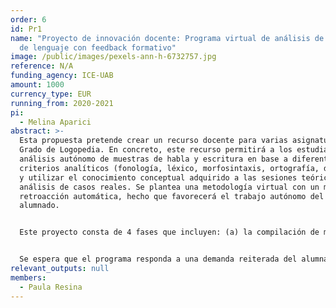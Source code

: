 ```yaml
---
order: 6
id: Pr1
name: "Proyecto de innovación docente: Programa virtual de análisis de muestras
  de lenguaje con feedback formativo"
image: /public/images/pexels-ann-h-6732757.jpg
reference: N/A
funding_agency: ICE-UAB
amount: 1000
currency_type: EUR
running_from: 2020-2021
pi:
  - Melina Aparici
abstract: >-
  Esta propuesta pretende crear un recurso docente para varias asignaturas del
  Grado de Logopedia. En concreto, este recurso permitirá a los estudiantes el
  análisis autónomo de muestras de habla y escritura en base a diferentes
  criterios analíticos (fonología, léxico, morfosintaxis, ortografía, discurso),
  y utilizar el conocimiento conceptual adquirido a las sesiones teóricas en el
  análisis de casos reales. Se plantea una metodología virtual con un módulo de
  retroacción automática, hecho que favorecerá el trabajo autónomo del
  alumnado. 


  Este proyecto consta de 4 fases que incluyen: (a) la compilación de muestras de habla y escritura de bases de datos públicas, (b) el diseño y desarrollo de las pautas de análisis para cada finalidad docente y adaptadas a cada asignatura, (c) virtualización de las pautas de análisis y la retroacción para que sean compatibles con el sistema de aulas virtuales de la UAB (moodle), y (d) prueba piloto de implementación del sistema. 


  Se espera que el programa responda a una demanda reiterada del alumnado de aumentar la experiencia con casos prácticos. Además, las competencias logradas durante esta actividad consolidarán el aprendizaje de los aspectos no solo prácticos sino también teóricos referidos al funcionamiento y desarrollo de la lengua oral y escrita, que podrán ser transferidos a otros asignaturas del Grado.
relevant_outputs: null
members:
  - Paula Resina
---
```

